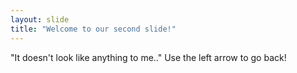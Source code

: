 ```yaml
---
layout: slide
title: "Welcome to our second slide!"
---
```

"It doesn't look like anything to me.."
Use the left arrow to go back!
